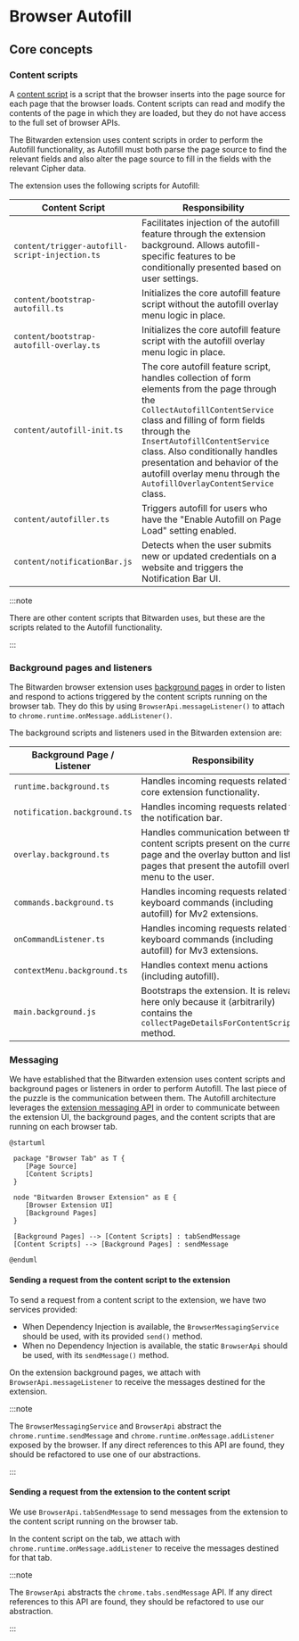 # Browser Autofill

## Core concepts

### Content scripts

A
[content script](https://developer.mozilla.org/en-US/docs/Mozilla/Add-ons/WebExtensions/Content_scripts)
is a script that the browser inserts into the page source for each page that the browser loads.
Content scripts can read and modify the contents of the page in which they are loaded, but they do
not have access to the full set of browser APIs.

The Bitwarden extension uses content scripts in order to perform the Autofill functionality, as
Autofill must both parse the page source to find the relevant fields and also alter the page source
to fill in the fields with the relevant Cipher data.

The extension uses the following scripts for Autofill:

| Content Script                                 | Responsibility                                                                                                                                                                                                                                                                                                                                          |
| ---------------------------------------------- | ------------------------------------------------------------------------------------------------------------------------------------------------------------------------------------------------------------------------------------------------------------------------------------------------------------------------------------------------------- |
| `content/trigger-autofill-script-injection.ts` | Facilitates injection of the autofill feature through the extension background. Allows autofill-specific features to be conditionally presented based on user settings.                                                                                                                                                                                 |
| `content/bootstrap-autofill.ts`                | Initializes the core autofill feature script without the autofill overlay menu logic in place.                                                                                                                                                                                                                                                          |
| `content/bootstrap-autofill-overlay.ts`        | Initializes the core autofill feature script with the autofill overlay menu logic in place.                                                                                                                                                                                                                                                             |
| `content/autofill-init.ts`                     | The core autofill feature script, handles collection of form elements from the page through the `CollectAutofillContentService` class and filling of form fields through the `InsertAutofillContentService` class. Also conditionally handles presentation and behavior of the autofill overlay menu through the `AutofillOverlayContentService` class. |
| `content/autofiller.ts`                        | Triggers autofill for users who have the "Enable Autofill on Page Load" setting enabled.                                                                                                                                                                                                                                                                |
| `content/notificationBar.js`                   | Detects when the user submits new or updated credentials on a website and triggers the Notification Bar UI.                                                                                                                                                                                                                                             |

:::note

There are other content scripts that Bitwarden uses, but these are the scripts related to the
Autofill functionality.

:::

### Background pages and listeners

The Bitwarden browser extension uses
[background pages](https://developer.chrome.com/docs/extensions/mv2/background_pages/) in order to
listen and respond to actions triggered by the content scripts running on the browser tab. They do
this by using `BrowserApi.messageListener()` to attach to `chrome.runtime.onMessage.addListener()`.

The background scripts and listeners used in the Bitwarden extension are:

| Background Page / Listener   | Responsibility                                                                                                                                                          |
| ---------------------------- | ----------------------------------------------------------------------------------------------------------------------------------------------------------------------- |
| `runtime.background.ts`      | Handles incoming requests related to core extension functionality.                                                                                                      |
| `notification.background.ts` | Handles incoming requests related to the notification bar.                                                                                                              |
| `overlay.background.ts`      | Handles communication between the content scripts present on the current page and the overlay button and list pages that present the autofill overlay menu to the user. |
| `commands.background.ts`     | Handles incoming requests related to keyboard commands (including autofill) for Mv2 extensions.                                                                         |
| `onCommandListener.ts`       | Handles incoming requests related to keyboard commands (including autofill) for Mv3 extensions.                                                                         |
| `contextMenu.background.ts`  | Handles context menu actions (including autofill).                                                                                                                      |
| `main.background.js`         | Bootstraps the extension. It is relevant here only because it (arbitrarily) contains the `collectPageDetailsForContentScript()` method.                                 |

### Messaging

We have established that the Bitwarden extension uses content scripts and background pages or
listeners in order to perform Autofill. The last piece of the puzzle is the communication between
them. The Autofill architecture leverages the
[extension messaging API](https://developer.mozilla.org/en-US/docs/Mozilla/Add-ons/WebExtensions/API/runtime/sendMessage)
in order to communicate between the extension UI, the background pages, and the content scripts that
are running on each browser tab.

```kroki type=plantuml
@startuml

 package "Browser Tab" as T {
    [Page Source]
    [Content Scripts]
 }

 node "Bitwarden Browser Extension" as E {
    [Browser Extension UI]
    [Background Pages]
 }

 [Background Pages] --> [Content Scripts] : tabSendMessage
 [Content Scripts] --> [Background Pages] : sendMessage

@enduml
```

#### Sending a request from the content script to the extension

To send a request from a content script to the extension, we have two services provided:

- When Dependency Injection is available, the `BrowserMessagingService` should be used, with its
  provided `send()` method.
- When no Dependency Injection is available, the static `BrowserApi` should be used, with its
  `sendMessage()` method.

On the extension background pages, we attach with `BrowserApi.messageListener` to receive the
messages destined for the extension.

:::note

The `BrowserMessagingService` and `BrowserApi` abstract the `chrome.runtime.sendMessage` and
`chrome.runtime.onMessage.addListener` exposed by the browser. If any direct references to this API
are found, they should be refactored to use one of our abstractions.

:::

#### Sending a request from the extension to the content script

We use `BrowserApi.tabSendMessage` to send messages from the extension to the content script running
on the browser tab.

In the content script on the tab, we attach with `chrome.runtime.onMessage.addListener` to receive
the messages destined for that tab.

:::note

The `BrowserApi` abstracts the `chrome.tabs.sendMessage` API. If any direct references to this API
are found, they should be refactored to use our abstraction.

:::
